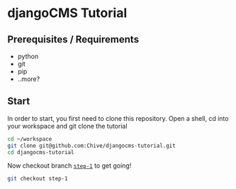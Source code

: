 djangoCMS Tutorial
==================

Prerequisites / Requirements
----------------------------
* python
* git
* pip
* ..more?

Start
-----
In order to start, you first need to clone this repository. Open a shell,
cd into your workspace and git clone the tutorial

```bash
cd ~/workspace
git clone git@github.com:Chive/djangocms-tutorial.git
cd djangocms-tutorial
```

Now checkout branch [`step-1`](https://github.com/Chive/djangocms-tutorial/tree/step-1) to get going!

```bash
git checkout step-1
```
